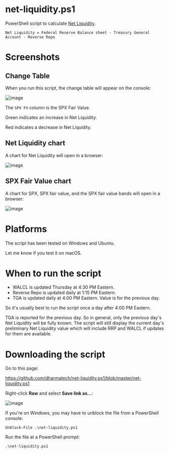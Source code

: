 # net-liquidity.ps1

PowerShell script to calculate [Net Liquidity](https://gist.github.com/dharmatech/c2dc1154167f3d1aed003aba7628a41e).

    Net Liquidity = Federal Reserve Balance sheet - Treasury General Account - Reverse Repo

# Screenshots

## Change Table

When you run this script, the change table will appear on the console:

![image](https://user-images.githubusercontent.com/20816/201480445-07a53489-58ff-4b27-ac56-f8a057084e6f.png)

The `SPX FV` column is the SPX Fair Value.

Green indicates an increase in Net Liquidity.

Red indicates a decrease in Net Liquidity.

## Net Liquidity chart

A chart for Net Liquidity will open in a browser:

![image](https://user-images.githubusercontent.com/20816/201480455-9e653277-ef0f-46e7-876d-34b22a1151e2.png)

## SPX Fair Value chart

A chart for SPX, SPX fair value, and the SPX fair value bands will open in a browser:

![image](https://user-images.githubusercontent.com/20816/201480461-be9742d7-548f-44af-bdba-5c8aae35341c.png)

# Platforms

The script has been tested on Windows and Ubuntu.

Let me know if you test it on macOS.

# When to run the script

- WALCL is updated Thursday at 4:30 PM Eastern.
- Reverse Repo is updated daily at 1:15 PM Eastern.
- TGA is updated daily at 4:00 PM Eastern. Value is for the previous day.

So it's usually best to run the script once a day after 4:00 PM Eastern.

TGA is reported for the previous day. So in general, only the previous day's Net Liquidity will be fully known. The script will still display the current day's preliminary Net Liquidity value which will include RRP and WALCL if updates for them are available.

# Downloading the script

Go to this page:

https://github.com/dharmatech/net-liquidity.ps1/blob/master/net-liquidity.ps1

Right-click **Raw** and select **Save link as...**:

![image](https://user-images.githubusercontent.com/20816/207929209-0edf4c12-1ece-44af-8640-0acf4621e452.png)

If you're on Windows, you may have to unblock the file from a PowerShell console:

    Unblock-File .\net-liquidity.ps1

Run the file at a PowerShell prompt:

    .\net-liquidity.ps1

